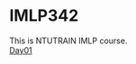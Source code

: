 # IMLP342
This is NTUTRAIN IMLP course.<br>
[Day01](https://github.com/NTUTRAIN/IMLP342/blob/main/Unit01_Crash%20Course%20on%20Python.ipynb)
